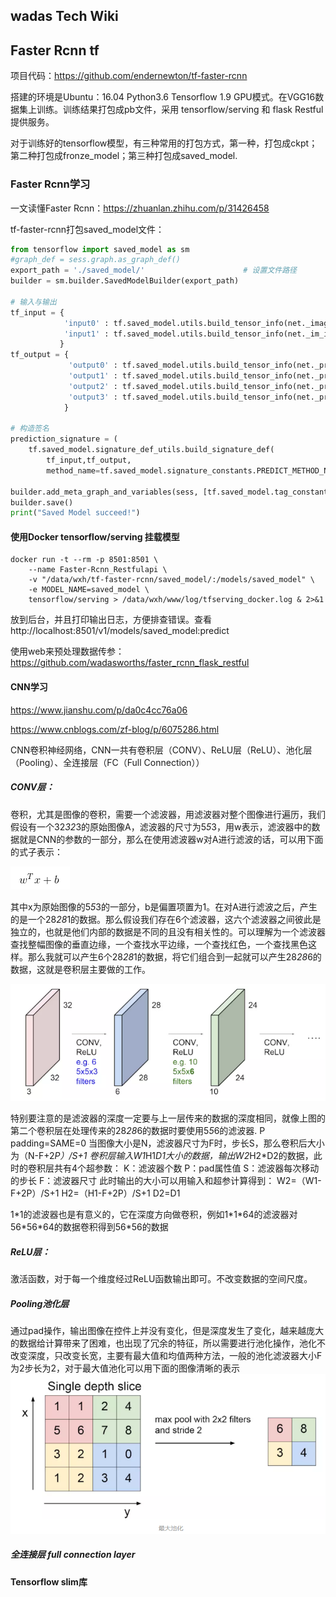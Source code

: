 ## wadas Tech Wiki

## Faster Rcnn tf

项目代码：https://github.com/endernewton/tf-faster-rcnn 

搭建的环境是Ubuntu：16.04 Python3.6 Tensorflow 1.9 GPU模式。在VGG16数据集上训练。训练结果打包成pb文件，采用
tensorflow/serving 和 flask Restful提供服务。

对于训练好的tensorflow模型，有三种常用的打包方式，第一种，打包成ckpt；第二种打包成fronze_model；第三种打包成saved_model.

### Faster Rcnn学习

一文读懂Faster Rcnn：https://zhuanlan.zhihu.com/p/31426458

tf-faster-rcnn打包saved_model文件：

```python
from tensorflow import saved_model as sm
#graph_def = sess.graph.as_graph_def()
export_path = './saved_model/'                      # 设置文件路径
builder = sm.builder.SavedModelBuilder(export_path)

# 输入与输出
tf_input = {
            'input0' : tf.saved_model.utils.build_tensor_info(net._image),
            'input1' : tf.saved_model.utils.build_tensor_info(net._im_info)
           }
tf_output = {
             'output0' : tf.saved_model.utils.build_tensor_info(net._predictions["cls_score"]),
             'output1' : tf.saved_model.utils.build_tensor_info(net._predictions["cls_prob"]),
             'output2' : tf.saved_model.utils.build_tensor_info(net._predictions["bbox_pred"]),
             'output3' : tf.saved_model.utils.build_tensor_info(net._predictions["rois"])
            }

# 构造签名
prediction_signature = (
    tf.saved_model.signature_def_utils.build_signature_def(
        tf_input,tf_output,
        method_name=tf.saved_model.signature_constants.PREDICT_METHOD_NAME))

builder.add_meta_graph_and_variables(sess, [tf.saved_model.tag_constants.SERVING], signature_def_map={'tf_faster_rcnn_cls': prediction_signature})
builder.save()
print("Saved Model succeed!")
```

#### 使用Docker tensorflow/serving 挂载模型

```
docker run -t --rm -p 8501:8501 \
    --name Faster-Rcnn_Restfulapi \
	-v "/data/wxh/tf-faster-rcnn/saved_model/:/models/saved_model" \
    -e MODEL_NAME=saved_model \
    tensorflow/serving > /data/wxh/www/log/tfserving_docker.log & 2>&1
```

放到后台，并且打印输出日志，方便排查错误。查看 http://localhost:8501/v1/models/saved_model:predict

使用web来预处理数据传参：https://github.com/wadasworths/faster_rcnn_flask_restful

#### CNN学习 

https://www.jianshu.com/p/da0c4cc76a06

https://www.cnblogs.com/zf-blog/p/6075286.html

CNN卷积神经网络，CNN一共有卷积层（CONV）、ReLU层（ReLU）、池化层（Pooling）、全连接层（FC（Full Connection））

##### CONV层：

卷积，尤其是图像的卷积，需要一个滤波器，用滤波器对整个图像进行遍历，我们假设有一个32*32*3的原始图像A，滤波器的尺寸为5*5*3，用w表示，滤波器中的数据就是CNN的参数的一部分，那么在使用滤波器w对A进行滤波的话，可以用下面的式子表示：

![](images/cnn_filter.png)

其中x为原始图像的5*5*3的一部分，b是偏置项置为1。在对A进行滤波之后，产生的是一个28*28*1的数据。那么假设我们存在6个滤波器，这六个滤波器之间彼此是独立的，也就是他们内部的数据是不同的且没有相关性的。可以理解为一个滤波器查找整幅图像的垂直边缘，一个查找水平边缘，一个查找红色，一个查找黑色这样。那么我就可以产生6个28*28*1的数据，将它们组合到一起就可以产生28*28*6的数据，这就是卷积层主要做的工作。

![](images/cnn_process.png)

特别要注意的是滤波器的深度一定要与上一层传来的数据的深度相同，就像上图的第二个卷积层在处理传来的28*28*6的数据时要使用5*5*6的滤波器.
P padding=SAME=0
当图像大小是N，滤波器尺寸为F时，步长S，那么卷积后大小为（N-F+2*P）/S+1
卷积层输入W1*H1*D1大小的数据，输出W2*H2*D2的数据，此时的卷积层共有4个超参数：
K：滤波器个数
P：pad属性值
S：滤波器每次移动的步长
F：滤波器尺寸
此时输出的大小可以用输入和超参计算得到：
W2=（W1-F+2P）/S+1
H2=（H1-F+2P）/S+1
D2=D1

1\*1的滤波器也是有意义的，它在深度方向做卷积，例如1\*1\*64的滤波器对56\*56\*64的数据卷积得到56\*56的数据

##### ReLU层：

激活函数，对于每一个维度经过ReLU函数输出即可。不改变数据的空间尺度。

##### Pooling池化层

通过pad操作，输出图像在控件上并没有变化，但是深度发生了变化，越来越庞大的数据给计算带来了困难，也出现了冗余的特征，所以需要进行池化操作，池化不改变深度，只改变长宽，主要有最大值和均值两种方法，一般的池化滤波器大小F为2步长为2，对于最大值池化可以用下面的图像清晰的表示
![](images/max_pooling.png)

##### 全连接层 full connection layer



#### Tensorflow slim库


